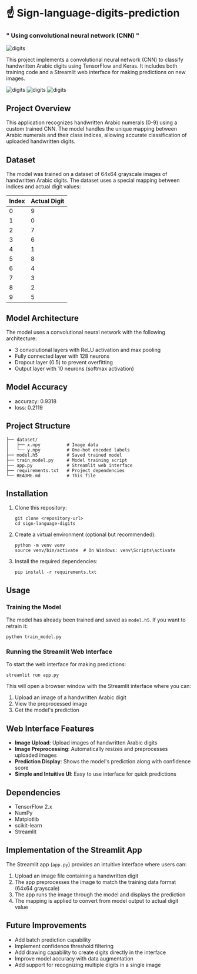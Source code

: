 # ☝️ Sign-language-digits-prediction
### " Using convolutional neural network (CNN) "
![digits](Labels.jpeg)

This project implements a convolutional neural network (CNN) to classify handwritten Arabic digits using TensorFlow and Keras. It includes both training code and a Streamlit web interface for making predictions on new images.

![digits](test2.png)
![digits](test1.png)
![digits](test3.png)

## Project Overview

This application recognizes handwritten Arabic numerals (0-9) using a custom trained CNN. The model handles the unique mapping between Arabic numerals and their class indices, allowing accurate classification of uploaded handwritten digits.

## Dataset

The model was trained on a dataset of 64x64 grayscale images of handwritten Arabic digits. The dataset uses a special mapping between indices and actual digit values:

| Index | Actual Digit |
|-------|-------------|
| 0     | 9           |
| 1     | 0           |
| 2     | 7           |
| 3     | 6           |
| 4     | 1           |
| 5     | 8           |
| 6     | 4           |
| 7     | 3           |
| 8     | 2           |
| 9     | 5           |

## Model Architecture

The model uses a convolutional neural network with the following architecture:
- 3 convolutional layers with ReLU activation and max pooling
- Fully connected layer with 128 neurons 
- Dropout layer (0.5) to prevent overfitting
- Output layer with 10 neurons (softmax activation)

## Model Accuracy
- accuracy: 0.9318 
- loss: 0.2119

## Project Structure

```
├── dataset/
│   ├── x.npy          # Image data
│   └── y.npy          # One-hot encoded labels
├── model.h5           # Saved trained model
├── train_model.py     # Model training script
├── app.py             # Streamlit web interface
├── requirements.txt   # Project dependencies
└── README.md          # This file
```

## Installation

1. Clone this repository:
   ```
   git clone <repository-url>
   cd sign-language-digits
   ```

2. Create a virtual environment (optional but recommended):
   ```
   python -m venv venv
   source venv/bin/activate  # On Windows: venv\Scripts\activate
   ```

3. Install the required dependencies:
   ```
   pip install -r requirements.txt
   ```

## Usage

### Training the Model

The model has already been trained and saved as `model.h5`. If you want to retrain it:

```
python train_model.py
```

### Running the Streamlit Web Interface

To start the web interface for making predictions:

```
streamlit run app.py
```

This will open a browser window with the Streamlit interface where you can:
1. Upload an image of a handwritten Arabic digit
2. View the preprocessed image
3. Get the model's prediction

## Web Interface Features

- **Image Upload**: Upload images of handwritten Arabic digits
- **Image Preprocessing**: Automatically resizes and preprocesses uploaded images
- **Prediction Display**: Shows the model's prediction along with confidence score
- **Simple and Intuitive UI**: Easy to use interface for quick predictions

## Dependencies

- TensorFlow 2.x
- NumPy
- Matplotlib
- scikit-learn
- Streamlit


## Implementation of the Streamlit App

The Streamlit app (`app.py`) provides an intuitive interface where users can:
1. Upload an image file containing a handwritten digit
2. The app preprocesses the image to match the training data format (64x64 grayscale)
3. The app runs the image through the model and displays the prediction
4. The mapping is applied to convert from model output to actual digit value

## Future Improvements

- Add batch prediction capability
- Implement confidence threshold filtering
- Add drawing capability to create digits directly in the interface
- Improve model accuracy with data augmentation
- Add support for recognizing multiple digits in a single image



